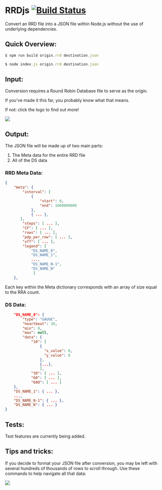 # RRDjs [![Build Status](https://travis-ci.org/WernerBlake/RRDjs.svg?branch=master)](https://travis-ci.org/WernerBlake/RRDjs)

Convert an RRD file into a JSON file within Node.js without the use of underlying dependencies.

## Quick Overview:

```js
$ npm run build origin.rrd destination.json
```
```js
$ node index.js origin.rrd destination.json
```

## Input:
Conversion requires a Round Robin Database file to serve as the origin.

If you've made it this far, you probably know what that means.

If not: click the logo to find out more!

<a href="https://oss.oetiker.ch/rrdtool/" target="_blank">
<img src=https://www.phparch.com/wp-content/uploads/2011/02/rrdtool-3dlogo-e1298487072986-150x66.png />
</a>

## Output:
The JSON file will be made up of two main parts:
1. The Meta data for the entire RRD file
2. All of the DS data
### RRD Meta Data:

```JSON
{
    "meta": {
        "interval": [ 
            {
                "start": 0,
                "end": 1600000000
            },
            { ... },
       ],
        "steps": [ ... ],
        "CF": [ ... ],
        "rows": [ ... ],
        "pdp_per_row": [ ... ],
        "xff": [ ... ],
        "legend": [ 
            "DS_NAME_0",
            "DS_NAME_1",
            ...,
            "DS_NAME_N-1",
            "DS_NAME_N"
             ]
    },
```
Each key within the Meta dictionary corresponds with an array of size equal to the RRA count.

### DS Data:
```JSON
    "DS_NAME_0": {
        "type": "GAUGE",
        "heartbeat": 30,
        "min": 0,
        "max": null,
        "data": {
            "10": [ 
                {
                  "x_value": 0,
                  "y_value": 0
                },
                {...},
                ],
            "30": [ ... ],
            "60": [ ... ],
            "600": [ ... ]
    },
    "DS_NAME_1": { ... },
    ...,
    "DS_NAME_N-1": { ... },
    "DS_NAME_N": { ... }
}
```

## Tests:
Test features are currently being added.

## Tips and tricks:
If you decide to format your JSON file after conversion, you may be left with several hundreds of thousands of rows to scroll through.
Use these commands to help navigate all that data:

<img src=https://cdn.discordapp.com/attachments/792603226741538816/806126002450858014/unknown.png />
